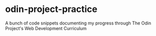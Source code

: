 # odin-project-practice
A bunch of code snippets documenting my progress through The Odin Project's Web Development Curriculum
